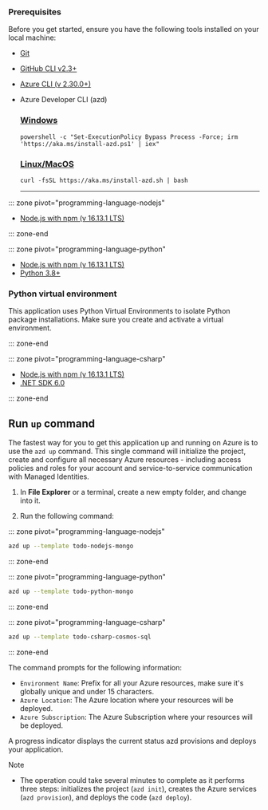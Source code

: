 
### Prerequisites

Before you get started, ensure you have the following tools installed on your local machine:

- [Git](https://git-scm.com/)
- [GitHub CLI v2.3+](https://github.com/cli/cli)
- [Azure CLI (v 2.30.0+)](/cli/azure/install-azure-cli)
- Azure Developer CLI (azd)
    ### [Windows](#tab/windows)

    ```
    powershell -c "Set-ExecutionPolicy Bypass Process -Force; irm 'https://aka.ms/install-azd.ps1' | iex"
    ```

    ### [Linux/MacOS](#tab/linuxmac)

    ```
    curl -fsSL https://aka.ms/install-azd.sh | bash 
    ```

    ---

::: zone pivot="programming-language-nodejs"
- [Node.js with npm (v 16.13.1 LTS)](https://nodejs.org/)

::: zone-end

::: zone pivot="programming-language-python"
- [Node.js with npm (v 16.13.1 LTS)](https://nodejs.org/)
- [Python 3.8+](https://www.python.org/downloads/)

### Python virtual environment

This application uses Python Virtual Environments to isolate Python package installations. Make sure you create and activate a virtual environment.

::: zone-end

::: zone pivot="programming-language-csharp"
- [Node.js with npm (v 16.13.1 LTS)](https://nodejs.org/)
- [.NET SDK 6.0](https://dotnet.microsoft.com/en-us/download/dotnet/6.0)

::: zone-end

## Run `up` command

The fastest way for you to get this application up and running on Azure is to use the `azd up` command. This single command will initialize the project, create and configure all necessary Azure resources - including access policies and roles for your account and service-to-service communication with Managed Identities.

1. In **File Explorer** or a terminal, create a new empty folder, and change into it.

1. Run the following command:

::: zone pivot="programming-language-nodejs"

```bash
azd up --template todo-nodejs-mongo
```

::: zone-end

::: zone pivot="programming-language-python"

```bash
azd up --template todo-python-mongo
```

::: zone-end

::: zone pivot="programming-language-csharp"

```bash
azd up --template todo-csharp-cosmos-sql
```

::: zone-end

The command prompts for the following information:

- `Environment Name`: Prefix for all your Azure resources, make sure it's globally unique and under 15 characters.
- `Azure Location`: The Azure location where your resources will be deployed.
- `Azure Subscription`: The Azure Subscription where your resources will be deployed.

A progress indicator displays the current status azd provisions and deploys your application.

> [!NOTE] 
> * The operation could take several minutes to complete as it performs three steps: initializes the project (`azd init`), creates the Azure services (`azd provision`), and deploys the code (`azd deploy`). 